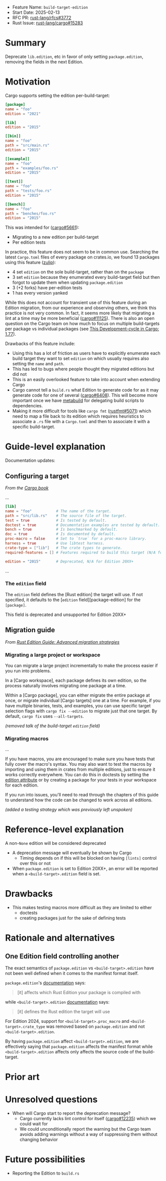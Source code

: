 - Feature Name: `build-target-edition`
- Start Date: 2025-02-13
- RFC PR: [rust-lang/rfcs#3772](https://github.com/rust-lang/rfcs/pull/3772)
- Rust Issue: [rust-lang/cargo#15283](https://github.com/rust-lang/cargo/issues/15283)

# Summary
[summary]: #summary

Deprecate `lib.edition`, etc in favor of only setting `package.edition`, removing the fields in the next Edition.

# Motivation
[motivation]: #motivation

Cargo supports setting the edition per-build-target:
```toml
[package]
name = "foo"
edition = "2021"

[lib]
edition = "2015"

[[bin]]
name = "foo"
path = "src/main.rs"
edition = "2015"

[[example]]
name = "foo"
path = "examples/foo.rs"
edition = "2015"

[[test]]
name = "foo"
path = "tests/foo.rs"
edition = "2015"

[[bench]]
name = "foo"
path = "benches/foo.rs"
edition = "2015"
```

This was intended for ([cargo#5661](https://github.com/rust-lang/cargo/issues/5661)):
- Migrating to a new edition per build-target
- Per edition tests

In practice, this feature does not seem to be in common use.
Searching the latest `Cargo.toml` files of every package on crates.io,
we found 13 packages using this feature
([zulip](https://rust-lang.zulipchat.com/#narrow/channel/246057-t-cargo/topic/Deprecate.20build-target.20.60edition.60.20field.3F/near/499047806)):
- 4 set `edition` on the sole build-target, rather than on the `package`
- 3 set `edition` because they enumerated every build-target field but then forgot to update them when updating `package.edition`
- 3 (+2 forks) have per-edition tests
- 1 has every version yanked

While this does not account for transient use of this feature during an Edition migration,
from our experience and observing others, we think this practice is not very common.
In fact, it seems more likely that migrating a lint at a time may be more beneficial
([cargo#11125](https://github.com/rust-lang/cargo/issues/11125#issuecomment-2641119791)).
There is also an open question on the Cargo team on how much to focus on multiple build-targets per package
vs individual packages
(see [This Development-cycle in Cargo: 1.77](https://blog.rust-lang.org/inside-rust/2024/02/13/this-development-cycle-in-cargo-1-77.html#when-to-use-packages-or-workspaces)).

Drawbacks of this feature include:
- Using this has a lot of friction as users have to explicitly
  enumerate each build target they want to set `edition` on which usually requires
  also setting the `name` and `path`.
- This has led to bugs where people thought they migrated editions but did not
- This is an easily overlooked feature to take into account when extending Cargo
- Cargo cannot tell a `build.rs` what Edition to generate code for as it may generate code for one of several
  ([cargo#6408](https://github.com/rust-lang/cargo/issues/6408)).
  This will become more important once we have [metabuild](https://github.com/rust-lang/cargo/issues/14903) for delegating build scripts to dependencies.
- Making it more difficult for tools like `cargo fmt`
  ([rustfmt#5071](https://github.com/rust-lang/rustfmt/pull/5071)) which need to map
  a file back to its edition which requires heuristics to associate a `.rs`
  file with a `Cargo.toml` and then to associate it with a specific build-target.

# Guide-level explanation
[guide-level-explanation]: #guide-level-explanation

Documentation updates:

## Configuring a target

*From the [Cargo book](https://doc.rust-lang.org/cargo/reference/cargo-targets.html#configuring-a-target)*

...

```toml
[lib]
name = "foo"           # The name of the target.
path = "src/lib.rs"    # The source file of the target.
test = true            # Is tested by default.
doctest = true         # Documentation examples are tested by default.
bench = true           # Is benchmarked by default.
doc = true             # Is documented by default.
proc-macro = false     # Set to `true` for a proc-macro library.
harness = true         # Use libtest harness.
crate-type = ["lib"]   # The crate types to generate.
required-features = [] # Features required to build this target (N/A for lib).

edition = "2015"       # Deprecated, N/A for Edition 20XX+
```

...

### The `edition` field

The `edition` field defines the [Rust edition] the target will use. If not
specified, it defaults to the [`edition` field][package-edition] for the
`[package]`.

This field is deprecated and unsupported for Edition 20XX+

## Migration guide

*From [Rust Edition Guide: Advanced migration strategies](https://doc.rust-lang.org/nightly/edition-guide/editions/advanced-migrations.html#migrating-a-large-project-or-workspace)*

### Migrating a large project or workspace

You can migrate a large project incrementally to make the process easier if you run into problems.

In a [Cargo workspace], each package defines its own edition, so the process naturally involves migrating one package at a time.

Within a [Cargo package], you can either migrate the entire package at once, or migrate individual [Cargo targets] one at a time.
For example, if you have multiple binaries, tests, and examples, you can use specific target selection flags with `cargo fix --edition` to migrate just that one target.
By default, `cargo fix` uses `--all-targets`.

*(removed talk of the build-target `edition` field)*

### Migrating macros

...

If you have macros, you are encouraged to make sure you have tests that fully
cover the macro's syntax. You may also want to test the macros by importing and
using them in crates from multiple editions, just to ensure it works correctly
everywhere.
You can do this in doctests by setting the [edition attribute](https://doc.rust-lang.org/stable/rustdoc/write-documentation/documentation-tests.html#attributes)
or by creating a package for your tests in your workspace for each edition.

If you run into issues, you'll need to read through the chapters of
this guide to understand how the code can be changed to work across all
editions.

*(added a testing strategy which was previously left unspoken)*

# Reference-level explanation
[reference-level-explanation]: #reference-level-explanation

A non-`None` edition will be considered deprecated
- A deprecation message will eventually be shown by Cargo
  - Timing depends on if this will be blocked on having `[lints]` control over this or not
- When `package.edition` is set to Edition 20XX+, an error will be reported when a `<build-target>.edition` field is set.

# Drawbacks
[drawbacks]: #drawbacks

- This makes testing macros more difficult as they are limited to either
  - doctests
  - creating packages just for the sake of defining tests

# Rationale and alternatives
[rationale-and-alternatives]: #rationale-and-alternatives

## One Edition field controlling another

The exact semantics of `package.edition` vs `<build-target>.edition` have not been well defined when it comes to the manifest format itself.

`package.edition`'s [documentation](https://doc.rust-lang.org/cargo/reference/manifest.html#the-edition-field) says:

> [it] affects which Rust Edition your package is compiled with

while `<build-target>.edition` [documentation](https://doc.rust-lang.org/cargo/reference/cargo-targets.html#the-edition-field) says:

> [it] defines the Rust edition the target will use

For Edition 2024, support for `<build-target>.proc_macro` and `<build-target>.crate_type`
was removed based on `package.edition` and not `<build-target>.edition`.

By having `package.edition` affect `<build-target>.edition`,
we are effectively saying that `package.edition` affects the manifest format
while `<build-target>.edition` affects only affects the source code of the build-target.

# Prior art
[prior-art]: #prior-art

# Unresolved questions
[unresolved-questions]: #unresolved-questions

- When will Cargo start to report the deprecation message?
  - Cargo currently lacks lint control for itself ([cargo#12235](https://github.com/rust-lang/cargo/issues/12235)) which we could wait for
  - We could unconditionally report the warning but the Cargo team avoids adding warnings without a way of suppressing them without changing behavior

# Future possibilities
[future-possibilities]: #future-possibilities

- Reporting the Edition to `build.rs`
